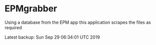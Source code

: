 # EPMgrabber
Using a database from the EPM app this application scrapes the files as required


Latest backup: Sun Sep 29 06:34:01 UTC 2019
